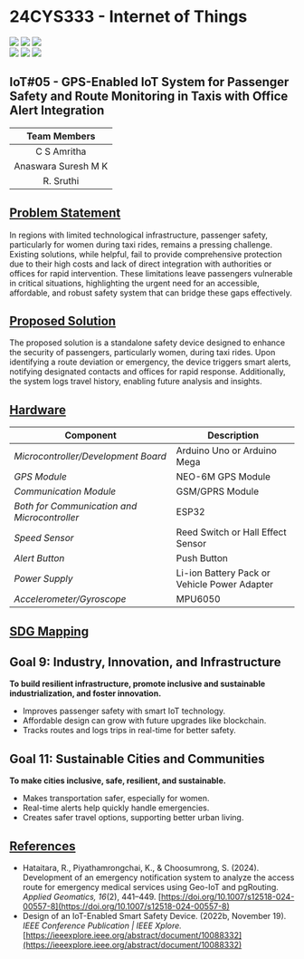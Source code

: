 # 24CYS333 - Internet of Things
![](https://img.shields.io/badge/Batch-22CYS-lightgreen) ![](https://img.shields.io/badge/UG-blue) ![](https://img.shields.io/badge/Subject-IoT-blue)
<br/>
![](https://img.shields.io/badge/Lecture-2-orange) ![](https://img.shields.io/badge/Practical-3-orange) ![](https://img.shields.io/badge/Credits-3-orange) <br/>

## IoT#05 - GPS-Enabled IoT System for Passenger Safety and Route Monitoring in Taxis with Office Alert Integration

| Team Members | 
|:-------:|
| C S Amritha | 
| Anaswara Suresh M K | 
| R. Sruthi |

## <u>**Problem Statement**</u>
In regions with limited technological infrastructure, passenger safety, particularly for women during taxi rides, remains a pressing challenge. Existing solutions, while helpful, fail to provide comprehensive protection due to their high costs and lack of direct integration with authorities or offices for rapid intervention. These limitations leave passengers vulnerable in critical situations, highlighting the urgent need for an accessible, affordable, and robust safety system that can bridge these gaps effectively.


## <u>**Proposed Solution**</u>
The proposed solution is a standalone safety device designed to enhance the security of passengers, particularly women, during taxi rides. Upon identifying a route deviation or emergency, the device triggers smart alerts, notifying designated contacts and offices for rapid response. Additionally, the system logs travel history, enabling future analysis and insights.


## <u>**Hardware**</u>
| Component                  | Description                       |
|----------------------------|-----------------------------------|
| *Microcontroller/Development Board* | Arduino Uno or Arduino Mega |
| *GPS Module*              | NEO-6M GPS Module                |
| *Communication Module*    | GSM/GPRS Module                  |
| *Both for Communication and Microcontroller* | ESP32               |
| *Speed Sensor*            | Reed Switch or Hall Effect Sensor|
| *Alert Button*            | Push Button                      |
| *Power Supply*            | Li-ion Battery Pack or Vehicle Power Adapter |
| *Accelerometer/Gyroscope* | MPU6050                          |


## <u>**SDG Mapping**</u>

## **Goal 9: Industry, Innovation, and Infrastructure**
**To build resilient infrastructure, promote inclusive and sustainable industrialization, and foster innovation.**
- Improves passenger safety with smart IoT technology.
- Affordable design can grow with future upgrades like blockchain.
- Tracks routes and logs trips in real-time for better safety.

## **Goal 11: Sustainable Cities and Communities**
**To make cities inclusive, safe, resilient, and sustainable.**
- Makes transportation safer, especially for women.
- Real-time alerts help quickly handle emergencies.
- Creates safer travel options, supporting better urban living.

## <u>**References**</u>
- Hataitara, R., Piyathamrongchai, K., & Choosumrong, S. (2024). Development of an emergency notification system to analyze the access route for emergency medical services using Geo-IoT and pgRouting. *Applied Geomatics, 16*(2), 441–449. [https://doi.org/10.1007/s12518-024-00557-8](https://doi.org/10.1007/s12518-024-00557-8)
- Design of an IoT-Enabled Smart Safety Device. (2022b, November 19). *IEEE Conference Publication | IEEE Xplore.* [https://ieeexplore.ieee.org/abstract/document/10088332](https://ieeexplore.ieee.org/abstract/document/10088332)












